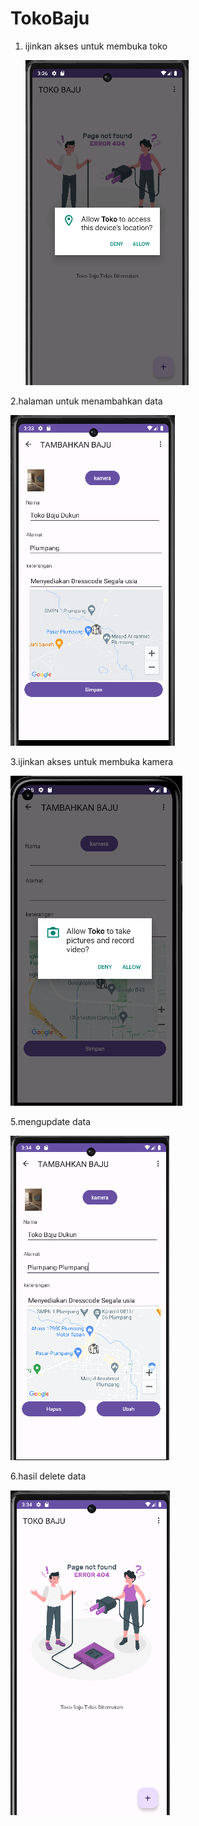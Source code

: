 # TokoBaju
1. ijinkan akses untuk membuka toko<p>
   <img src="https://github.com/hamimmasudin/BajuToko/blob/master/allow%20toko.PNG">
   
2.halaman untuk menambahkan data<p>
  <img src="https://github.com/hamimmasudin/BajuToko/blob/master/menambahkan%20data.PNG">
  
3.ijinkan akses untuk membuka kamera <p>
  <img src="https://github.com/hamimmasudin/BajuToko/blob/master/allow%20kamera.PNG">
  
5.mengupdate data <p>
  <img src="https://github.com/hamimmasudin/BajuToko/blob/master/mngedit%20data.PNG">
  
6.hasil delete data <p>
  <img src="https://github.com/hamimmasudin/BajuToko/blob/master/hasil%20menghapus%20data.PNG">
